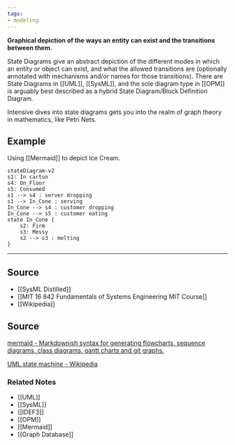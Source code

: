 ```yaml
---
tags:
- modeling
---
```

**Graphical depiction of the ways an entity can exist and the transitions between them.**

State Diagrams give an abstract depiction of the different modes in which an entity or object can exist, and what the allowed transitions are (optionally annotated with mechanisms and/or names for those transitions). There are State Diagrams in [[UML]], [[SysML]], and the sole diagram type in [[OPM]] is arguably best described as a hybrid State Diagram/Block Definition Diagram.

Intensive dives into state diagrams gets you into the realm of graph theory in mathematics, like Petri Nets.

## Example

Using [[Mermaid]] to depict Ice Cream.

```mermaid
stateDiagram-v2
s1: In carton
s4: On_Floor
s5: Consumed
s1 --> s4 : server dropping
s1 --> In_Cone : serving
In_Cone --> s4 : customer dropping
In_Cone --> s5 : customer eating
state In_Cone {
	s2: Firm
	s3: Messy
	s2 --> s3 : melting
}

```

---

## Source
- [[SysML Distilled]]
- [[MIT 16 842 Fundamentals of Systems Engineering MIT Course]]
- [[Wikipedia]]

## Source

[mermaid - Markdownish syntax for generating flowcharts, sequence diagrams, class diagrams, gantt charts and git graphs.](https://mermaid-js.github.io/mermaid/#/stateDiagram)

[UML state machine - Wikipedia](https://en.wikipedia.org/wiki/UML_state_machine#Basic_UML_state_diagrams)

### Related Notes
- [[UML]] 
- [[SysML]] 
- [[IDEF3]]
- [[OPM]]
- [[Mermaid]]
- [[Graph Database]]